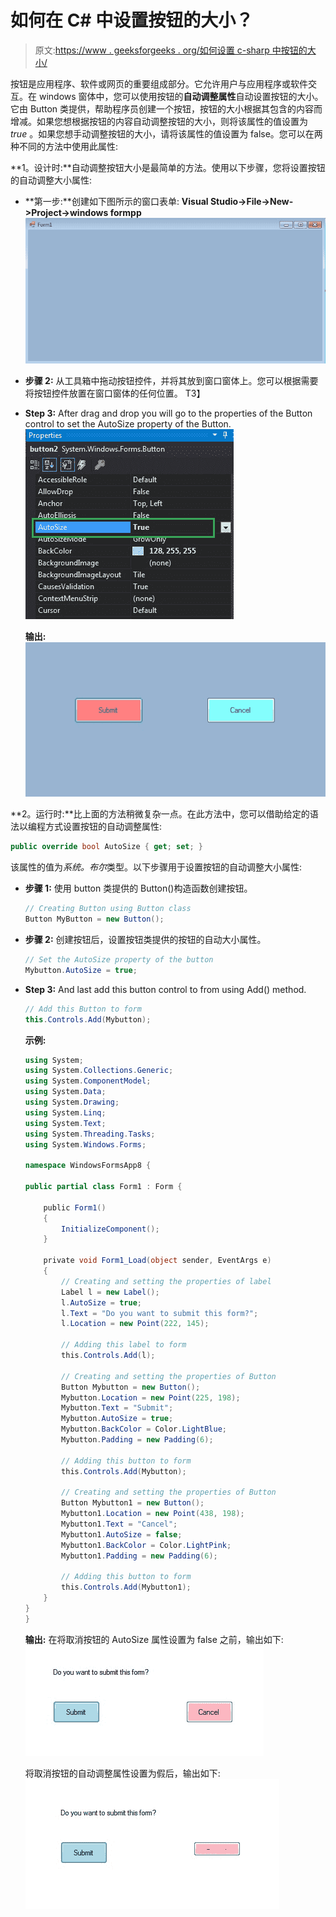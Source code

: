 # 如何在 C# 中设置按钮的大小？

> 原文:[https://www . geeksforgeeks . org/如何设置 c-sharp 中按钮的大小/](https://www.geeksforgeeks.org/how-to-set-the-size-of-the-button-in-c-sharp/)

按钮是应用程序、软件或网页的重要组成部分。它允许用户与应用程序或软件交互。在 windows 窗体中，您可以使用按钮的**自动调整属性**自动设置按钮的大小。
它由 Button 类提供，帮助程序员创建一个按钮，按钮的大小根据其包含的内容而增减。如果您想根据按钮的内容自动调整按钮的大小，则将该属性的值设置为 *true* 。如果您想手动调整按钮的大小，请将该属性的值设置为 false。您可以在两种不同的方法中使用此属性:

**1。设计时:**自动调整按钮大小是最简单的方法。使用以下步骤，您将设置按钮的自动调整大小属性:

*   **第一步:**创建如下图所示的窗口表单:
    **Visual Studio->File->New->Project->windows formpp**
    ![](img/9889dfd1d09174ca813cf58170ab9cc8.png)
*   **步骤 2:** 从工具箱中拖动按钮控件，并将其放到窗口窗体上。您可以根据需要将按钮控件放置在窗口窗体的任何位置。
    T3】
*   **Step 3:** After drag and drop you will go to the properties of the Button control to set the AutoSize property of the Button.
    ![](img/0efdb09464940b51f152b6c18c78f16e.png)

    **输出:**
    ![](img/8441317d82d799622292431f841b69b1.png)

**2。运行时:**比上面的方法稍微复杂一点。在此方法中，您可以借助给定的语法以编程方式设置按钮的自动调整属性:

```cs
public override bool AutoSize { get; set; }
```

该属性的值为*系统。布尔*类型。以下步骤用于设置按钮的自动调整大小属性:

*   **步骤 1:** 使用 button 类提供的 Button()构造函数创建按钮。

    ```cs
    // Creating Button using Button class
    Button MyButton = new Button();

    ```

*   **步骤 2:** 创建按钮后，设置按钮类提供的按钮的自动大小属性。

    ```cs
    // Set the AutoSize property of the button
    Mybutton.AutoSize = true;

    ```

*   **Step 3:** And last add this button control to from using Add() method.

    ```cs
    // Add this Button to form
    this.Controls.Add(Mybutton);

    ```

    **示例:**

    ```cs
    using System;
    using System.Collections.Generic;
    using System.ComponentModel;
    using System.Data;
    using System.Drawing;
    using System.Linq;
    using System.Text;
    using System.Threading.Tasks;
    using System.Windows.Forms;

    namespace WindowsFormsApp8 {

    public partial class Form1 : Form {

        public Form1()
        {
            InitializeComponent();
        }

        private void Form1_Load(object sender, EventArgs e)
        {
            // Creating and setting the properties of label
            Label l = new Label();
            l.AutoSize = true;
            l.Text = "Do you want to submit this form?";
            l.Location = new Point(222, 145);

            // Adding this label to form
            this.Controls.Add(l);

            // Creating and setting the properties of Button
            Button Mybutton = new Button();
            Mybutton.Location = new Point(225, 198);
            Mybutton.Text = "Submit";
            Mybutton.AutoSize = true;
            Mybutton.BackColor = Color.LightBlue;
            Mybutton.Padding = new Padding(6);

            // Adding this button to form
            this.Controls.Add(Mybutton);

            // Creating and setting the properties of Button
            Button Mybutton1 = new Button();
            Mybutton1.Location = new Point(438, 198);
            Mybutton1.Text = "Cancel";
            Mybutton1.AutoSize = false;
            Mybutton1.BackColor = Color.LightPink;
            Mybutton1.Padding = new Padding(6);

            // Adding this button to form
            this.Controls.Add(Mybutton1);
        }
    }
    }
    ```

    **输出:**
    在将取消按钮的 AutoSize 属性设置为 false 之前，输出如下:
    ![](img/df4b12dca3b6ec2ec5ac316d1bbcedf5.png)

    将取消按钮的自动调整属性设置为假后，输出如下:
    ![](img/617bb2e4fd346b84a274572f23803b94.png)